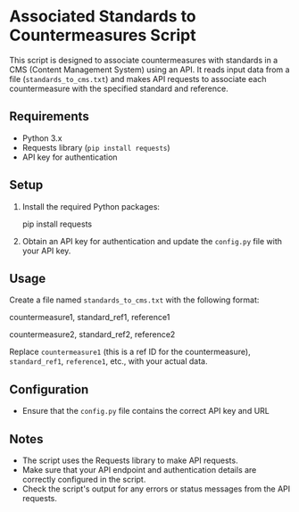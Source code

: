 # Associated Standards to Countermeasures Script

This script is designed to associate countermeasures with standards in a CMS (Content Management System) using an API. It reads input data from a file (`standards_to_cms.txt`) and makes API requests to associate each countermeasure with the specified standard and reference.

## Requirements

- Python 3.x
- Requests library (`pip install requests`)
- API key for authentication

## Setup

1. Install the required Python packages:

   pip install requests

2. Obtain an API key for authentication and update the `config.py` file with your API key.

## Usage

Create a file named `standards_to_cms.txt` with the following format:

   countermeasure1, standard_ref1, reference1

   countermeasure2, standard_ref2, reference2

   Replace `countermeasure1` (this is a ref ID for the countermeasure), `standard_ref1`, `reference1`, etc., with your actual data.


## Configuration

- Ensure that the `config.py` file contains the correct API key and URL

## Notes

- The script uses the Requests library to make API requests.
- Make sure that your API endpoint and authentication details are correctly configured in the script.
- Check the script's output for any errors or status messages from the API requests.
